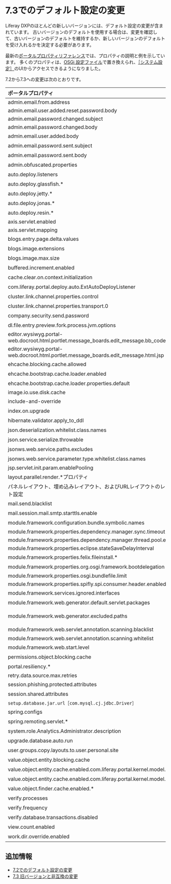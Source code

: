 # 7.3でのデフォルト設定の変更

Liferay DXPのほとんどの新しいバージョンには、デフォルト設定の変更が含まれています。 古いバージョンのデフォルトを使用する場合は、変更を確認して、古いバージョンのデフォルトを維持するか、新しいバージョンのデフォルトを受け入れるかを決定する必要があります。

最新の[ポータルプロパティリファレンス](https://docs.liferay.com/dxp/portal/7.3-latest/propertiesdoc/portal.properties.html)では、プロパティの説明と例を示しています。 多くのプロパティは、[OSGi 設定ファイル](../../../system-administration/configuring-liferay/configuration-files-and-factories/using-configuration-files.md)で置き換えられ、[［システム設定］](../../../system-administration/configuring-liferay/system-settings.md)のUIからアクセスできるようになりました。

7.2から7.3への変更は次のとおりです。

| **ポータルプロパティ**                                                                            | **7.2のデフォルト**                                                                                                                                  | **7.3のデフォルト**                                                                                                                                                                       |
|:---------------------------------------------------------------------------------------- |:---------------------------------------------------------------------------------------------------------------------------------------------- |:----------------------------------------------------------------------------------------------------------------------------------------------------------------------------------- |
| admin.email.from.address                                                                 | test@liferay.com                                                                                                                               | test@domain.invalid                                                                                                                                                                 |
| admin.email.user.added.reset.password.body                                               | *NA*                                                                                                                                           | com/liferay/portlet/admin/dependencies/email_user_added_reset_password_body.tmpl                                                                                                |
| admin.email.password.changed.subject                                                     | *NA*                                                                                                                                           | com/liferay/portlet/admin/dependencies/email_password_changed_subject.tmpl                                                                                                        |
| admin.email.password.changed.body                                                        | *NA*                                                                                                                                           | com/liferay/portlet/admin/dependencies/email_password_changed_body.tmpl                                                                                                           |
| admin.email.user.added.body                                                              | 7.2のフォローアップリリースで削除                                                                                                                             | 削除                                                                                                                                                                                  |
| admin.email.password.sent.subject                                                        | com/liferay/portlet/admin/dependencies/email_password_sent_subject.tmpl                                                                      | 削除                                                                                                                                                                                  |
| admin.email.password.sent.body                                                           | com/liferay/portlet/admin/dependencies/email_password_sent_body.tmpl                                                                         | 削除                                                                                                                                                                                  |
| admin.obfuscated.properties                                                              | [こちら](https://docs.liferay.com/dxp/portal/7.2-latest/propertiesdoc/portal.properties.html#Admin%20Portlet)を参照                                  | captcha.engine.recaptcha.key.privateを削除                                                                                                                                             |
| auto.deploy.listeners                                                                    | [こちら](https://docs.liferay.com/dxp/portal/7.2-latest/propertiesdoc/portal.properties.html#Auto%20Deploy)を参照                                    | com.liferay.portal.deploy.auto.ExtAutoDeployListenerを削除                                                                                                                             |
| auto.deploy.glassfish.*                                                                  | [こちら](vhttps://docs.liferay.com/dxp/portal/7.2-latest/propertiesdoc/portal.properties.html#Auto%20Deploy)を参照                                   | 削除                                                                                                                                                                                  |
| auto.deploy.jetty.*                                                                      | [こちら](https://docs.liferay.com/dxp/portal/7.2-latest/propertiesdoc/portal.properties.html#Auto%20Deploy)を参照                                    | 削除                                                                                                                                                                                  |
| auto.deploy.jonas.*                                                                      | [こちら](https://docs.liferay.com/dxp/portal/7.2-latest/propertiesdoc/portal.properties.html#Auto%20Deploy)を参照                                    | 削除                                                                                                                                                                                  |
| auto.deploy.resin.*                                                                      | [こちら](https://docs.liferay.com/dxp/portal/7.2-latest/propertiesdoc/portal.properties.html#Auto%20Deploy)を参照                                    | 削除                                                                                                                                                                                  |
| axis.servlet.enabled                                                                     | *NA*                                                                                                                                           | false                                                                                                                                                                               |
| axis.servlet.mapping                                                                     | *NA*                                                                                                                                           | /api/axis/*                                                                                                                                                                         |
| blogs.entry.page.delta.values                                                            | [こちら](https://docs.liferay.com/dxp/portal/7.2-latest/propertiesdoc/portal.properties.html#Blogs%20Service)を参照                                  | [Blogs Service](https://docs.liferay.com/dxp/portal/7.3-latest/propertiesdoc/portal.properties.html#Blogs%20Service)で値を参照。                                                          |
| blogs.image.extensions                                                                   | .gif、.jpeg、.jpg、.png                                                                                                                           | 削除                                                                                                                                                                                  |
| blogs.image.max.size                                                                     | 5242880                                                                                                                                        | 削除                                                                                                                                                                                  |
| buffered.increment.enabled                                                               | true                                                                                                                                           | 削除。 [破壊的変更](../../../liferay-internals/reference/7-3-breaking-changes.html)を参照。                                                                                                     |
| cache.clear.on.context.initialization                                                    | true                                                                                                                                           | 削除                                                                                                                                                                                  |
| com.liferay.portal.deploy.auto.ExtAutoDeployListener                                     | [こちら](https://docs.liferay.com/dxp/portal/7.2-latest/propertiesdoc/portal.properties.html#Auto%20Deploy)を参照                                    | 削除                                                                                                                                                                                  |
| cluster.link.channel.properties.control                                                  | [こちら](https://docs.liferay.com/dxp/portal/7.2-latest/propertiesdoc/portal.properties.html#Cluster%20Link)を参照                                   | jgroups/udp_control.xml                                                                                                                                                             |
| cluster.link.channel.properties.transport.0                                              | [こちら](https://docs.liferay.com/dxp/portal/7.2-latest/propertiesdoc/portal.properties.html#Cluster%20Link)を参照                                   | jgroups/udp_transport.xml                                                                                                                                                           |
| company.security.send.password                                                           | false                                                                                                                                          | 削除                                                                                                                                                                                  |
| dl.file.entry.preview.fork.process.jvm.options                                           | *NA*                                                                                                                                           | *空白*。 [Document Library Service](https://docs.liferay.com/dxp/portal/7.3-latest/propertiesdoc/portal.properties.html#Document%20Library%20Service)を参照。                              |
| editor.wysiwyg.portal-web.docroot.html.portlet.message_boards.edit_message.bb_code.jsp | alloyeditor_bbcode                                                                                                                             | 削除                                                                                                                                                                                  |
| editor.wysiwyg.portal-web.docroot.html.portlet.message_boards.edit_message.html.jsp    | alloyeditor                                                                                                                                    | 削除                                                                                                                                                                                  |
| ehcache.blocking.cache.allowed                                                           | false                                                                                                                                          | 削除。 [非互換の変更](https://learn.liferay.com/dxp/latest/en/liferay-internals/reference/7-3-breaking-changes.html#remove-support-for-blocking-cache)を参照。                                   |
| ehcache.bootstrap.cache.loader.enabled                                                   | false                                                                                                                                          | 削除。 [非互換の変更](https://learn.liferay.com/dxp/latest/en/liferay-internals/reference/7-3-breaking-changes.html#remove-support-for-blocking-cache)を参照。                                   |
| ehcache.bootstrap.cache.loader.properties.default                                        | *空白*                                                                                                                                           | 削除。 [非互換の変更](https://learn.liferay.com/dxp/latest/en/liferay-internals/reference/7-3-breaking-changes.html#remove-support-for-blocking-cache)を参照。                                   |
| image.io.use.disk.cache                                                                  | true                                                                                                                                           | false                                                                                                                                                                               |
| include-and-override                                                                     | [こちら](https://docs.liferay.com/dxp/portal/7.2-latest/propertiesdoc/portal.properties.html#Properties%20Override)を参照                            | portal-companyID.propertiesのオーバーライドを削除                                                                                                                                              |
| index.on.upgrade                                                                         | false                                                                                                                                          | 削除                                                                                                                                                                                  |
| hibernate.validator.apply_to_ddl                                                       | *NA*                                                                                                                                           | false. [Hibernate](https://docs.liferay.com/dxp/portal/7.3-latest/propertiesdoc/portal.properties.html#Hibernate)を参照。                                                               |
| json.deserialization.whitelist.class.names                                               | [セクション](https://docs.liferay.com/dxp/portal/7.2-latest/propertiesdoc/portal.properties.html#JSON)を参照                                           | [値](https://docs.liferay.com/dxp/portal/7.3-latest/propertiesdoc/portal.properties.html#JSON)を追加。                                                                                   |
| json.service.serialize.throwable                                                         | *NA*                                                                                                                                           | 新規作成。 [JSON](https://docs.liferay.com/dxp/portal/7.3-latest/propertiesdoc/portal.properties.html#JSON)を参照。                                                                          |
| jsonws.web.service.paths.excludes                                                        | *空白*                                                                                                                                           | /user/update-password                                                                                                                                                               |
| jsonws.web.service.parameter.type.whitelist.class.names                                  | *NA*                                                                                                                                           | 新規作成。 [JSON Web Service](https://docs.liferay.com/dxp/portal/7.3-latest/propertiesdoc/portal.properties.html#JSON%20Web%20Service)を参照。                                              |
| jsp.servlet.init.param.enablePooling                                                     | *NA*                                                                                                                                           | false                                                                                                                                                                               |
| layout.parallel.render.*プロパティ                                                            | [こちら](https://docs.liferay.com/dxp/portal/7.2-latest/propertiesdoc/portal.properties.html#Layouts)を参照                                          | 削除。 [非互換の変更](https://learn.liferay.com/dxp/latest/en/liferay-internals/reference/7-3-breaking-changes.html#server-side-parallel-rendering-is-no-longer-supported)を参照。               |
| パネルレイアウト、埋め込みレイアウト、およびURLレイアウトのレイアウト設定                                                   | [プロパティ](https://docs.liferay.com/dxp/portal/7.2-latest/propertiesdoc/portal.properties.html#Layouts)を参照。                                       | 削除                                                                                                                                                                                  |
| mail.send.blacklist                                                                      | *NA*                                                                                                                                           | 新規作成。 [Mail](https://docs.liferay.com/dxp/portal/7.3-latest/propertiesdoc/portal.properties.html#Mail)を参照。                                                                          |
| mail.session.mail.smtp.starttls.enable                                                   | *NA*                                                                                                                                           | true. [Mail](https://docs.liferay.com/dxp/portal/7.3-latest/propertiesdoc/portal.properties.html#Mail)を参照。                                                                          |
| module.framework.configuration.bundle.symbolic.names                                     | *NA*                                                                                                                                           | 新規作成。 [こちら](https://docs.liferay.com/dxp/portal/7.3-latest/propertiesdoc/portal.properties.html#Module%20Framework)を参照                                                              |
| module.framework.properties.dependency.manager.sync.timeout                              | *NA*                                                                                                                                           | 60                                                                                                                                                                                  |
| module.framework.properties.dependency.manager.thread.pool.enabled                       | *NA*                                                                                                                                           | true                                                                                                                                                                                |
| module.framework.properties.eclipse.stateSaveDelayInterval                               | *NA*                                                                                                                                           | 60000                                                                                                                                                                               |
| module.framework.properties.felix.fileinstall.*                                          | [こちら](https://docs.liferay.com/dxp/portal/7.2-latest/propertiesdoc/portal.properties.html#Module%20Framework)を参照                               | module.framework.properties.file.install.*に名前変更                                                                                                                                     |
| module.framework.properties.org.osgi.framework.bootdelegation                            | [こちら](https://docs.liferay.com/dxp/portal/7.2-latest/propertiesdoc/portal.properties.html#Module%20Framework)を参照                               | com.sun.imageio.plugins.*を追加、javax.validation and javax.validation.*を削除                                                                                                           |
| module.framework.properties.osgi.bundlefile.limit                                        | *NA*                                                                                                                                           | 100000                                                                                                                                                                              |
| module.framework.properties.spifly.spi.consumer.header.enabled                           | *NA*                                                                                                                                           | false                                                                                                                                                                               |
| module.framework.services.ignored.interfaces                                             | [こちら](https://docs.liferay.com/dxp/portal/7.2-latest/propertiesdoc/portal.properties.html#Module%20Framework)を参照                               | com.liferay.trash.kernel.service.*を追加                                                                                                                                               |
| module.framework.web.generator.default.servlet.packages                                  | [こちら](https://docs.liferay.com/dxp/portal/7.2-latest/propertiesdoc/portal.properties.html#Module%20Framework%20Web%20Application%20Bundles)を参照 | org.eclipse.jetty.websocket.serverとorg.glassfish.tyrus.servletを削除                                                                                                                   |
| module.framework.web.generator.excluded.paths                                            | [こちら](https://docs.liferay.com/dxp/portal/7.2-latest/propertiesdoc/portal.properties.html#Module%20Framework%20Web%20Application%20Bundles)を参照 | WEB-INF/lib/jackson-databind.jarおよびWEB-INF/lib/portletmvc4spring-framework.jarを追加、WEB-INF/lib/spring-webmvc-portlet.jarを削除                                                          |
| module.framework.web.servlet.annotation.scanning.blacklist                               | *NA*                                                                                                                                           | [Module Framework Web Application Bundles](https://docs.liferay.com/dxp/portal/7.3-latest/propertiesdoc/portal.properties.html#Module%20Framework%20Web%20Application%20Bundles)を参照 |
| module.framework.web.servlet.annotation.scanning.whitelist                               | *NA*                                                                                                                                           | com/liferay/faces/                                                                                                                                                                  |
| module.framework.web.start.level                                                         | *NA*                                                                                                                                           | 15. [Module Framework](https://docs.liferay.com/dxp/portal/7.2-latest/propertiesdoc/portal.properties.html#Module%20Framework)を参照。                                                  |
| permissions.object.blocking.cache                                                        | false                                                                                                                                          | 削除。 [非互換の変更](https://learn.liferay.com/dxp/latest/en/liferay-internals/reference/7-3-breaking-changes.html#remove-support-for-blocking-cache)を参照。                                   |
| portal.resiliency.*                                                                      | [こちら](https://docs.liferay.com/dxp/portal/7.2-latest/propertiesdoc/portal.properties.html#Portal%20Resiliency)を参照                              | 削除                                                                                                                                                                                  |
| retry.data.source.max.retries                                                            | 100                                                                                                                                            | 0                                                                                                                                                                                   |
| session.phishing.protected.attributes                                                    | [こちら](https://docs.liferay.com/dxp/portal/7.2-latest/propertiesdoc/portal.properties.html#Session)を参照                                          | SETUP_WIZARD_PASSWORD_UPDATEDを追加                                                                                                                                                  |
| session.shared.attributes                                                                | [こちら](https://docs.liferay.com/dxp/portal/7.2-latest/propertiesdoc/portal.properties.html#Session)を参照                                          | org.apache.struts.action.LOCALEを削除                                                                                                                                                  |
| `setup.database.jar.url［com.mysql.cj.jdbc.Driver］`                                       | http*                                                                                                                                          | https*                                                                                                                                                                              |
| spring.configs                                                                           | [こちら](https://docs.liferay.com/dxp/portal/7.2-latest/propertiesdoc/portal.properties.html#Spring)を参照                                           | META-INF/fabric-spring.xmlとMETA-INF/asset-spring.xmlを削除                                                                                                                             |
| spring.remoting.servlet.*                                                                | 7.2のフォローアップリリースで削除                                                                                                                             | 削除                                                                                                                                                                                  |
| system.role.Analytics.Administrator.description                                          | *NA*                                                                                                                                           | [Groups and Roles](https://docs.liferay.com/dxp/portal/7.3-latest/propertiesdoc/portal.properties.html#Groups%20and%20Roles)を参照                                                     |
| upgrade.database.auto.run                                                                | *NA*                                                                                                                                           | false. [非互換の変更](https://learn.liferay.com/dxp/latest/en/liferay-internals/reference/7-3-breaking-changes.html#replaced-osgi-configuration-property-autoupgrade)を参照。                 |
| user.groups.copy.layouts.to.user.personal.site                                           | false                                                                                                                                          | [非互換の変更](https://learn.liferay.com/dxp/latest/en/liferay-internals/reference/7-3-breaking-changes.html#removed-portal-property-user-groups-copy-layouts-to-user-personal-site)を削除。  |
| value.object.entity.blocking.cache                                                       | true                                                                                                                                           | 削除。 [非互換の変更](https://learn.liferay.com/dxp/latest/en/liferay-internals/reference/7-3-breaking-changes.html#remove-support-for-blocking-cache)を参照。                                   |
| value.object.entity.cache.enabled.com.liferay.portal.kernel.model.Layout                 | true                                                                                                                                           | 削除。 [非互換の変更](https://learn.liferay.com/dxp/latest/en/liferay-internals/reference/7-3-breaking-changes.html#remove-support-for-setting-cache-properties-for-each-entity-model)を参照。   |
| value.object.entity.cache.enabled.com.liferay.portal.kernel.model.User                   | true                                                                                                                                           | 削除。 [非互換の変更](https://learn.liferay.com/dxp/latest/en/liferay-internals/reference/7-3-breaking-changes.html#remove-support-for-setting-cache-properties-for-each-entity-model)を参照。   |
| value.object.finder.cache.enabled.*                                                      | [こちら](https://docs.liferay.com/dxp/portal/7.2-latest/propertiesdoc/portal.properties.html#Value%20Object)を参照                                   | 削除。 [非互換の変更](https://learn.liferay.com/dxp/latest/en/liferay-internals/reference/7-3-breaking-changes.html#remove-support-for-setting-cache-properties-for-each-entity-model)を参照。   |
| verify.processes                                                                         | [こちら](https://docs.liferay.com/dxp/portal/7.2-latest/propertiesdoc/portal.properties.html#Verify)を参照                                           | 削除                                                                                                                                                                                  |
| verify.frequency                                                                         | [こちら](https://docs.liferay.com/dxp/portal/7.2-latest/propertiesdoc/portal.properties.html#Verify)を参照                                           | 削除                                                                                                                                                                                  |
| verify.database.transactions.disabled                                                    | [こちら](https://docs.liferay.com/dxp/portal/7.2-latest/propertiesdoc/portal.properties.html#Verify)を参照                                           | 削除                                                                                                                                                                                  |
| view.count.enabled                                                                       | *NA*                                                                                                                                           | true. [非互換の変更](https://learn.liferay.com/dxp/latest/en/liferay-internals/reference/7-3-breaking-changes.html)を参照。                                                                   |
| work.dir.override.enabled                                                                | *NA*                                                                                                                                           | false. [Work Directory](https://docs.liferay.com/dxp/portal/7.3-latest/propertiesdoc/portal.properties.html#Work%20Directory)を参照。                                                   |

## 追加情報

* [7.2でのデフォルト設定の変更](default-setting-changes-in-7-2.md)
* [7.3 旧バージョンと非互換の変更](../../../liferay-internals/reference/7-3-breaking-changes.md)
